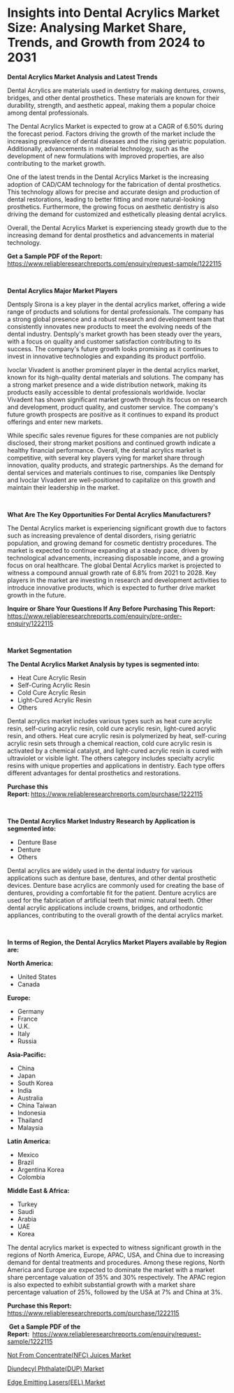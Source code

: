 <p><h1>Insights into Dental Acrylics Market Size: Analysing Market Share, Trends, and Growth from 2024 to 2031</h1></p><p><strong>Dental Acrylics Market Analysis and Latest Trends</strong></p>
<p><p>Dental Acrylics are materials used in dentistry for making dentures, crowns, bridges, and other dental prosthetics. These materials are known for their durability, strength, and aesthetic appeal, making them a popular choice among dental professionals.</p><p>The Dental Acrylics Market is expected to grow at a CAGR of 6.50% during the forecast period. Factors driving the growth of the market include the increasing prevalence of dental diseases and the rising geriatric population. Additionally, advancements in material technology, such as the development of new formulations with improved properties, are also contributing to the market growth.</p><p>One of the latest trends in the Dental Acrylics Market is the increasing adoption of CAD/CAM technology for the fabrication of dental prosthetics. This technology allows for precise and accurate design and production of dental restorations, leading to better fitting and more natural-looking prosthetics. Furthermore, the growing focus on aesthetic dentistry is also driving the demand for customized and esthetically pleasing dental acrylics.</p><p>Overall, the Dental Acrylics Market is experiencing steady growth due to the increasing demand for dental prosthetics and advancements in material technology.</p></p>
<p><strong>Get a Sample PDF of the Report:&nbsp;</strong> <a href="https://www.reliableresearchreports.com/enquiry/request-sample/1222115">https://www.reliableresearchreports.com/enquiry/request-sample/1222115</a></p>
<p>&nbsp;</p>
<p><strong>Dental Acrylics Major Market Players</strong></p>
<p><p>Dentsply Sirona is a key player in the dental acrylics market, offering a wide range of products and solutions for dental professionals. The company has a strong global presence and a robust research and development team that consistently innovates new products to meet the evolving needs of the dental industry. Dentsply's market growth has been steady over the years, with a focus on quality and customer satisfaction contributing to its success. The company's future growth looks promising as it continues to invest in innovative technologies and expanding its product portfolio.</p><p>Ivoclar Vivadent is another prominent player in the dental acrylics market, known for its high-quality dental materials and solutions. The company has a strong market presence and a wide distribution network, making its products easily accessible to dental professionals worldwide. Ivoclar Vivadent has shown significant market growth through its focus on research and development, product quality, and customer service. The company's future growth prospects are positive as it continues to expand its product offerings and enter new markets.</p><p>While specific sales revenue figures for these companies are not publicly disclosed, their strong market positions and continued growth indicate a healthy financial performance. Overall, the dental acrylics market is competitive, with several key players vying for market share through innovation, quality products, and strategic partnerships. As the demand for dental services and materials continues to rise, companies like Dentsply and Ivoclar Vivadent are well-positioned to capitalize on this growth and maintain their leadership in the market.</p></p>
<p>&nbsp;</p>
<p><strong>What Are The Key Opportunities For Dental Acrylics Manufacturers?</strong></p>
<p><p>The Dental Acrylics market is experiencing significant growth due to factors such as increasing prevalence of dental disorders, rising geriatric population, and growing demand for cosmetic dentistry procedures. The market is expected to continue expanding at a steady pace, driven by technological advancements, increasing disposable income, and a growing focus on oral healthcare. The global Dental Acrylics market is projected to witness a compound annual growth rate of 6.8% from 2021 to 2028. Key players in the market are investing in research and development activities to introduce innovative products, which is expected to further drive market growth in the future.</p></p>
<p><strong>Inquire or Share Your Questions If Any Before Purchasing This Report:</strong> <a href="https://www.reliableresearchreports.com/enquiry/pre-order-enquiry/1222115">https://www.reliableresearchreports.com/enquiry/pre-order-enquiry/1222115</a></p>
<p>&nbsp;</p>
<p><strong>Market Segmentation</strong></p>
<p><strong>The Dental Acrylics Market Analysis by types is segmented into:</strong></p>
<p><ul><li>Heat Cure Acrylic Resin</li><li>Self-Curing Acrylic Resin</li><li>Cold Cure Acrylic Resin</li><li>Light-Cured Acrylic Resin</li><li>Others</li></ul></p>
<p><p>Dental acrylics market includes various types such as heat cure acrylic resin, self-curing acrylic resin, cold cure acrylic resin, light-cured acrylic resin, and others. Heat cure acrylic resin is polymerized by heat, self-curing acrylic resin sets through a chemical reaction, cold cure acrylic resin is activated by a chemical catalyst, and light-cured acrylic resin is cured with ultraviolet or visible light. The others category includes specialty acrylic resins with unique properties and applications in dentistry. Each type offers different advantages for dental prosthetics and restorations.</p></p>
<p><strong>Purchase this Report:&nbsp;</strong><a href="https://www.reliableresearchreports.com/purchase/1222115">https://www.reliableresearchreports.com/purchase/1222115</a></p>
<p>&nbsp;</p>
<p><strong>The Dental Acrylics Market Industry Research by Application is segmented into:</strong></p>
<p><ul><li>Denture Base</li><li>Denture</li><li>Others</li></ul></p>
<p><p>Dental acrylics are widely used in the dental industry for various applications such as denture base, dentures, and other dental prosthetic devices. Denture base acrylics are commonly used for creating the base of dentures, providing a comfortable fit for the patient. Denture acrylics are used for the fabrication of artificial teeth that mimic natural teeth. Other dental acrylic applications include crowns, bridges, and orthodontic appliances, contributing to the overall growth of the dental acrylics market.</p></p>
<p>&nbsp;</p>
<p><strong>In terms of Region, the Dental Acrylics Market Players available by Region are:</strong></p>
<p>
    <p> <strong> North America: </strong>
        <ul>
            <li>United States</li>
            <li>Canada</li>
        </ul>
        </p> 
    <p> <strong> Europe: </strong>
        <ul>
            <li>Germany</li>
            <li>France</li>
            <li>U.K.</li>
            <li>Italy</li>
            <li>Russia</li>
        </ul>
        </p> 
    <p> <strong> Asia-Pacific: </strong>
        <ul>
            <li>China</li>
            <li>Japan</li>
            <li>South Korea</li>
            <li>India</li>
            <li>Australia</li>
            <li>China Taiwan</li>
            <li>Indonesia</li>
            <li>Thailand</li>
            <li>Malaysia</li>
        </ul>
        </p> 
    <p> <strong> Latin America: </strong>
        <ul>
            <li>Mexico</li>
            <li>Brazil</li>
            <li>Argentina Korea</li>
            <li>Colombia</li>
        </ul>
        </p> 
    <p> <strong> Middle East & Africa: </strong>
        <ul>
            <li>Turkey</li>
            <li>Saudi</li>
            <li>Arabia</li>
            <li>UAE</li>
            <li>Korea</li>
        </ul>
    </p>
    </p>
<p><p>The dental acrylics market is expected to witness significant growth in the regions of North America, Europe, APAC, USA, and China due to increasing demand for dental treatments and procedures. Among these regions, North America and Europe are expected to dominate the market with a market share percentage valuation of 35% and 30% respectively. The APAC region is also expected to exhibit substantial growth with a market share percentage valuation of 25%, followed by the USA at 7% and China at 3%.</p></p>
<p><strong>Purchase this Report: </strong><a href="https://www.reliableresearchreports.com/purchase/1222115">https://www.reliableresearchreports.com/purchase/1222115</a></p>
<p>&nbsp;<strong>Get a Sample PDF of the Report:&nbsp;&nbsp;</strong><a href="https://www.reliableresearchreports.com/enquiry/request-sample/1222115">https://www.reliableresearchreports.com/enquiry/request-sample/1222115</a></p>
<p><strong></strong></p>
<p><p><a href="https://view.publitas.com/reportprime-1/not-from-concentrate-nfc-juices-market-size-growth-outlook-from-2023-to-2030-projecting-at-markets-trends-analysis-by-application-regional-outlook-and-revenue/">Not From Concentrate(NFC) Juices Market</a></p><p><a href="https://view.publitas.com/reportprime-1/diundecyl-phthalate-dup-market-analysis-and-market-size-global-industry-overview-market-segmentation-and-forecast-2023-to-2030/">Diundecyl Phthalate(DUP) Market</a></p><p><a href="https://view.publitas.com/reportprime-1/edge-emitting-lasers-eel-market-challenges-opportunities-and-growth-drivers-and-major-market-players-forecasted-for-period-from-2023-2030/">Edge Emitting Lasers(EEL) Market</a></p></p>